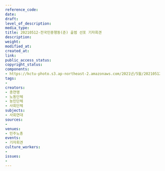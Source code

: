 ```yaml
---
reference_code: 
date: 
draft: 
level_of_description: 
media_type: 
title: 20210512-전국민중행동(준) 출범 선포 기자회견
description: 
weight: 
modified_at: 
created_at: 
link: 
public_access_status: 
copyright_status: 
components:
- https://kctu-photo.s3.ap-northeast-2.amazonaws.com/2021년/5월/20210512-전국민중행동(준)+출범+선포+기자회견/_1DX0253.jpg
tags:
- 
creators:
- 총연맹
- 노동단체
- 농민단체
- 사회단체
subjects:
- 사회연대
sources:
- 
venues:
- 민주노총
events:
- 기자회견
culture_workers:
- 
issues:
- 
---
```


